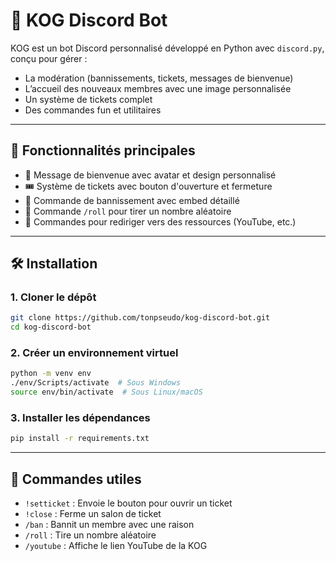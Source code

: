 # 🤖 KOG Discord Bot

KOG est un bot Discord personnalisé développé en Python avec `discord.py`, conçu pour gérer :
- La modération (bannissements, tickets, messages de bienvenue)
- L’accueil des nouveaux membres avec une image personnalisée
- Un système de tickets complet
- Des commandes fun et utilitaires

---

## 🚀 Fonctionnalités principales

- 👋 Message de bienvenue avec avatar et design personnalisé
- 🎟️ Système de tickets avec bouton d'ouverture et fermeture
- 🔨 Commande de bannissement avec embed détaillé
- 🎲 Commande `/roll` pour tirer un nombre aléatoire
- 🔗 Commandes pour rediriger vers des ressources (YouTube, etc.)

---

## 🛠️ Installation

### 1. Cloner le dépôt

```bash
git clone https://github.com/tonpseudo/kog-discord-bot.git
cd kog-discord-bot
```

### 2. Créer un environnement virtuel

```bash
python -m venv env
./env/Scripts/activate  # Sous Windows
source env/bin/activate  # Sous Linux/macOS
```

### 3. Installer les dépendances

```bash
pip install -r requirements.txt
```

---

## 📜 Commandes utiles

- `!setticket` : Envoie le bouton pour ouvrir un ticket
- `!close` : Ferme un salon de ticket
- `/ban` : Bannit un membre avec une raison
- `/roll` : Tire un nombre aléatoire
- `/youtube` : Affiche le lien YouTube de la KOG
